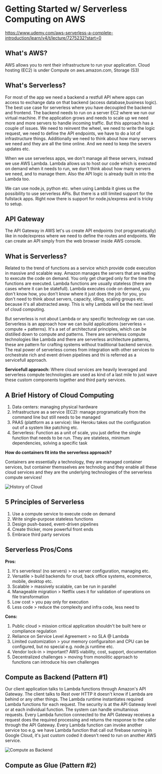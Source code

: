 # Getting Started w/ Serverless Computing on AWS

https://www.udemy.com/aws-serverless-a-complete-introduction/learn/v4/t/lecture/7275232?start=0

## What's AWS?

AWS allows you to rent their infrastructure to run your application. Cloud hosting (EC2) is under Compute on aws.amazon.com, Storage (S3)

## What's Serverless?

For most of the app we need a backend a restfull API where apps can access to exchange data on that backend (access database,business logic). The best use case for serverless where you have decoupled the backend and frontend. The backend needs to run on a server EC2 where we run our virtual machine. If the application grows and needs to scale up we need more and more servers to handle incoming traffic. But this approach has a couple of issues. We need to reinvent the wheel, we need to write the logic request, we need to define the API endpoints, we have to do a lot of infrastructure things. Additionally we need to think about how many servers we need and they are all the time online. And we need to keep the severs updates etc.

When we use serverless apps, we don't manage all these servers, instead we use AWS Lambda. Lambda allows us to host our code which is executed on demand when it needs to run, we don't think about how many servers we need, and to manage them. Also the API logic is already built in into the Lambda too.

We can use node.js, python etc. when using Lambda it gives us the possibility to use serverless APIs. But there is a still limited support for the fullstack apps. Right now there is support for node.js/express and is tricky to setup. 

## API Gateway

The API Gateway in AWS let's us create API endpoints (not programatically) like in node/express where we need to define the routes and endpoints. We can create an API simply from the web browser inside AWS console.

## What is Serverless?

Related to the trend of functions as a service which provide code execution in massive and scalable way. Amazon manages the servers that are waiting to execute the code on demand. You only get charged only for the time the functions are executed. Lambda functions are usually stateless (there are cases where it can be statefull). Lambda executes code on demand, you don't know how, you don't know where it just does the job for you, you don't need to think about servers, capacity, idling, scaling groups etc. because it's all abstracted away. This is why Lambda will be the next level of cloud computing.

But serverless is not about Lambda or any specific technology we can use. Serverless is an approach how we can build applications (serverless = compute + patterns). It's a set of architectural principles, which can be distilled down to compute and patterns. There are serverless compute technologies like Lambda and there are serverless architecture patterns, these are pattern for crafting systems without traditional backend service. The real power of serverless comes from integration with other services to orchestrate rich and event driven pipelines and thi is referred as a servicefull approach. 

**Servicefull appraoch:** Where cloud services are heavily leveraged and serverless compute technologies are used as kind of a last mile to just wave these custom components together and third party services.

## A Brief History of Cloud Computing

1. Data centers: managing physical hardware
2. Infrastructure as a service (EC2): manage programatically from the command line but still needs to be managed
3. PAAS (plattform as a service): like Heroku takes out the configuration out of a system like patching etc.
4. Serverless: Function as a unit of scale, you just define the single function that needs to be run. They are stateless, minimum dependencies, solving a specific task

**How do containers fit into the serverless approach?**

Containers are essentially a technology, they are managed container services, but container themsselves are technolog and they enable all these cloud services and they are the underlying technologies of the serverless compute services!

![History of Cloud](https://github.com/mittyo/javascript-pocketguide/blob/master/serverless/history-of-cloud.png)

## 5 Principles of Serverless

1. Use a compute service to execute code on demand
2. Write single-purpose stateless functions
3. Design push-based, event-driven pipelines
4. Create thicker, more powerful front ends
5. Embrace third party services

## Serverless Pros/Cons

**Pros:**

1. It's serverless! (no servers) > no server configuration, managing etc. 
2. Versatile > build backends for crud, back office systems, ecommerce, mobile, desktop etc.
3. Scalable > massively scalable, can be run in parallel
4. Manageable migration > Netflix uses it for validation of operations on file transformation
5. Low cost > you pay only for execution
6. Less code > reduce the complexity and infra code, less need to 

**Cons:**

1. Public cloud > mission critical application shouldn't be built here or compliance regulation
2. Reliance on Service Level Agreement > no SLA @ Lambda
3. Limited customization > your memory configuraiton and CPU can be configured, but no special e.g. node.js runtime etc.
4. Vendor lock-in > important? AWS viability, cost, support, documentation
5. Decentralized challenges > moving from monolitic approach to functions can introduce his own challenges

## Compute as Backend (Pattern #1)

Our client application talks to Lambda functions through Amazon's API Gateway. The client talks to Rest over HTTP it doesn't know if Lambda are behind or any other things. The Lambda runtime instantiates required Lambda functions for each request. The security is at the API Gateway level or at each individual function. The system can handle simultanious requests. Every Lambda function connected to the API Gateway receives a request does the required processing and returns the response to the caller through the API Gateway. Every Lambda function can invoke another service too e.g. we have Lambda function that call out firebase running in Google Cloud, it's just custom coded it doesn't need to run on another AWS service. 

![Compute as Backend](https://github.com/mittyo/javascript-pocketguide/blob/master/serverless/compute-as-backend1.png)

## Compute as Glue (Pattern #2)
